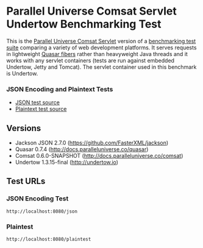 # Parallel Universe Comsat Servlet Undertow Benchmarking Test

This is the [Parallel Universe Comsat Servlet](http://docs.paralleluniverse.co/comsat/#servlets) version of a [benchmarking test suite](../) comparing a variety of web development platforms. It serves requests in lightweight [Quasar fibers](http://docs.paralleluniverse.co/quasar/#fibers) rather than heavyweight Java threads and it works with any servlet containers (tests are run against embedded Undertow, Jetty and Tomcat). The servlet container used in this benchmark is Undertow.

### JSON Encoding and Plaintext Tests

* [JSON test source](src/main/java/hello/JsonServlet.java)
* [Plaintext test source](src/main/java/hello/PlaintextServlet.java)

## Versions

* Jackson JSON 2.7.0 (https://github.com/FasterXML/jackson)
* Quasar 0.7.4 (http://docs.paralleluniverse.co/quasar)
* Comsat 0.6.0-SNAPSHOT (http://docs.paralleluniverse.co/comsat)
* Undertow 1.3.15-final (http://undertow.io)

## Test URLs

### JSON Encoding Test

    http://localhost:8080/json

### Plaintest

    http://localhost:8080/plaintest
